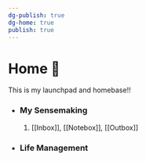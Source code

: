 ```yaml
---
dg-publish: true
dg-home: true
publish: true
---
```

# Home 🏡
This is my launchpad and homebase!!

- ### My Sensemaking
    1.  [[Inbox]], [[Notebox]], [[Outbox]]
- ### Life Management 



